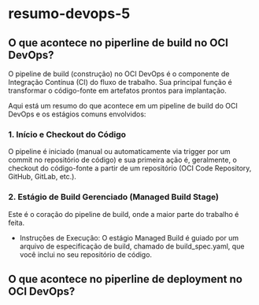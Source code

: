 # resumo-devops-5

## O que acontece no piperline de build no OCI DevOps?

O pipeline de build (construção) no OCI DevOps é o componente de Integração Contínua (CI) do fluxo de trabalho. Sua principal função é transformar o código-fonte em artefatos prontos para implantação.

Aqui está um resumo do que acontece em um pipeline de build do OCI DevOps e os estágios comuns envolvidos:

### 1. Início e Checkout do Código

O pipeline é iniciado (manual ou automaticamente via trigger por um commit no repositório de código) e sua primeira ação é, geralmente, o checkout do código-fonte a partir de um repositório (OCI Code Repository, GitHub, GitLab, etc.).

### 2. Estágio de Build Gerenciado (Managed Build Stage)

Este é o coração do pipeline de build, onde a maior parte do trabalho é feita.

- Instruções de Execução: O estágio Managed Build é guiado por um arquivo de especificação de build, chamado de build_spec.yaml, que você inclui no seu repositório de código.

## O que acontece no piperline de deployment no OCI DevOps?
